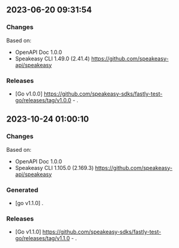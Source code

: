 

## 2023-06-20 09:31:54
### Changes
Based on:
- OpenAPI Doc 1.0.0 
- Speakeasy CLI 1.49.0 (2.41.4) https://github.com/speakeasy-api/speakeasy
### Releases
- [Go v1.0.0] https://github.com/speakeasy-sdks/fastly-test-go/releases/tag/v1.0.0 - .

## 2023-10-24 01:00:10
### Changes
Based on:
- OpenAPI Doc 1.0.0 
- Speakeasy CLI 1.105.0 (2.169.3) https://github.com/speakeasy-api/speakeasy
### Generated
- [go v1.1.0] .
### Releases
- [Go v1.1.0] https://github.com/speakeasy-sdks/fastly-test-go/releases/tag/v1.1.0 - .